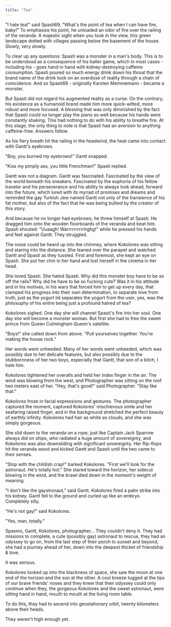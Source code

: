 ```yaml
---
title: "Tea"
---
```


"I hate tea!" said Spasti69, "What's the point of tea when I can have fire, baby!" To emphasize his point, he unloaded an odor of fire over the railing of the veranda. A majestic sight when you took in the view, this green landscape dotted with villages passing below the basement of the house. Slowly, very slowly.

To clear up any questions: Spasti was a monster in a man's body. This is to be understood as a consequence of his baller game, which in most cases - including his - goes hand in hand with kidney-destroying caffeine consumption. Spasti poured so much energy drink down his throat that the brand name of the drink took on an overdose of reality through a chain of coincidence. And so Spasti69 - originally Karsten Memmemann - became a monster.

But Spasti did not regard his augmented reality as a curse. On the contrary, his existence as a humanoid brand made him more quick-witted, more robust and more focused. A blessing that was only diminished by the fact that Spasti could no longer play the piano so well because his hands were constantly shaking.
This had nothing to do with his ability to breathe fire. At this stage, the only thing to note is that Spasti had an aversion to anything caffeine-free. Answers follow.

As his fiery breath hit the railing in the headwind, the heat came into contact with Gantt's eyebrows.

"Boy, you burned my eyebrows!" Gantt snapped.

"Kiss my pimply ass, you little Frenchman!" Spasti replied.

Gantt was not a diagram. Gantt was fascinated. Fascinated by the view of the world beneath his sneakers. Fascinated by the euphoria of his fellow traveler and his perseverance and his ability to always look ahead, forward into the future, which lured with its myriad of promises and dreams and reminded the gay Turkish Jew named Gantt not only of the transience of his fat mother, but also of the fact that he was being bullied by the creator of this story.

And because he no longer had eyebrows, he threw himself at Spasti. He dragged him onto the wooden floorboards of the veranda and beat him. Spasti shouted: "Uuaagh! Warrrrrrrrrrhghg!" while he pressed his hands and feet against Gantt. They struggled.

The noise could be heard up into the chimney, where Kokolores was sitting and staring into the distance. She leaned over the parapet and watched Gantt and Spasti as they tussled. First and foremost, she kept an eye on Spasti. She put her chin in her hand and lost herself in the cinema in her head.

She loved Spasti. She hated Spasti. Why did this monster boy have to be so off the rails? Why did he have to be so fucking cute? Was it in his attitude and in his motives, in his wars that forced him to get up every day, that clamped his progress into their own determination, to separate love from truth, just as the yogurt lid separates the yogurt from the user, yes, was the philosophy of his entire being just a profound hatred of tea?

Kokolores sighed. One day she will channel Spasti's fire into her soul. One day she will become a monster woman. But first she had to free the sweet prince from Queen Culmingham Queen's satellite.

"Boys!" she called down from above. "Pull yourselves together. You're making the house rock."

Her words went unheeded. Many of her words went unheeded, which was possibly due to her delicate features, but also possibly due to the stubbornness of her two boys, especially that Gantt, that son of a bitch, I hate him.

Kokolores tightened her overalls and held her index finger in the air. The wind was blowing from the west, and Photographer was sitting on the roof two meters east of her.
"Hey, that's good!" said Photographer. "Stay like that."

Kokolores froze in facial expressions and gestures. The photographer captured the moment, captured Kokolores' mischievous smile and her seafaring raised finger, and in the background stretched the perfect beauty of earthly infinity. Kokolores had hair as white as clouds, and she was simply gorgeous.

She slid down to the veranda on a rope, just like Captain Jack Sparrow always did on ships, who radiated a huge amount of sovereignty, and Kokolores was also downsliding with significant sovereignty. Her flip-flops hit the veranda wood and kicked Gantt and Spasti until the two came to their senses.

"Stop with the childish crap!" barked Kokolores. "First we'll look for the astronaut. He's totally hot." She stared toward the horizon, her sidecut blowing in the wind, and the brawl died down in the moment's weight of meaning.

"I don't like the gaystronaut," said Gantt. Kokolores fired a palm strike into his kidney. Gantt fell to the ground and curled up like an embryo. Completely silly.

"He's not gay!" said Kokolores.

"Yes, man, totally."

Spasmo, Gantt, Kokolores, photographer... They couldn't deny it. They had missions to complete, a cute (possibly gay) astronaut to rescue, they had an odyssey to go on, from the last step of their porch to sunset and beyond, she had a journey ahead of her, down into the deepest thicket of friendship & love.

It was serious.

Kokolores looked up into the blackness of space, she saw the moon at one end of the horizon and the sun at the other. A cool breeze tugged at the tips of our brave friends' noses and they knew that their odyssey could only continue when they, the gorgeous Kokolores and the sweet astronaut, were sitting hand in hand, mouth to mouth at the living room table.

To do this, they had to ascend into geostationary orbit, twenty kilometers above their heads.

They weren't high enough yet.